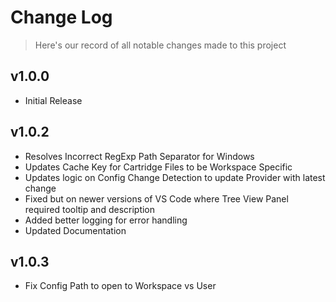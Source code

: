 Change Log
===

> Here's our record of all notable changes made to this project

v1.0.0
---

* Initial Release

v1.0.2
---

* Resolves Incorrect RegExp Path Separator for Windows
* Updates Cache Key for Cartridge Files to be Workspace Specific
* Updates logic on Config Change Detection to update Provider with latest change
* Fixed but on newer versions of VS Code where Tree View Panel required tooltip and description
* Added better logging for error handling
* Updated Documentation

v1.0.3
---

* Fix Config Path to open to Workspace vs User
